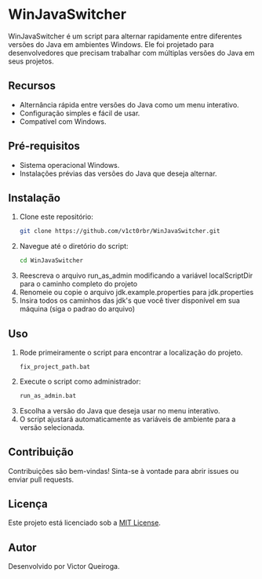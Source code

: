 # WinJavaSwitcher

WinJavaSwitcher é um script para alternar rapidamente entre diferentes versões do Java em ambientes Windows. Ele foi projetado para desenvolvedores que precisam trabalhar com múltiplas versões do Java em seus projetos.

## Recursos

- Alternância rápida entre versões do Java como um menu interativo.
- Configuração simples e fácil de usar.
- Compatível com Windows.

## Pré-requisitos

- Sistema operacional Windows.
- Instalações prévias das versões do Java que deseja alternar.



## Instalação

1. Clone este repositório:
    ```bash
    git clone https://github.com/v1ct0rbr/WinJavaSwitcher.git
    ```
2. Navegue até o diretório do script:
    ```bash
    cd WinJavaSwitcher
    ```
3. Reescreva o arquivo run_as_admin modificando a variável localScriptDir para o caminho completo do projeto 
4. Renomeie ou copie o arquivo jdk.example.properties para jdk.properties
5. Insira todos os caminhos das jdk's que você tiver disponível em sua máquina (siga o padrao do arquivo)

## Uso

1. Rode primeiramente o script para encontrar a localização do projeto.
    ```base
    fix_project_path.bat
    ```
2. Execute o script como administrador:
    ```bash
    run_as_admin.bat
    ```
3. Escolha a versão do Java que deseja usar no menu interativo.
4. O script ajustará automaticamente as variáveis de ambiente para a versão selecionada.

## Contribuição

Contribuições são bem-vindas! Sinta-se à vontade para abrir issues ou enviar pull requests.

## Licença

Este projeto está licenciado sob a [MIT License](LICENSE).

## Autor

Desenvolvido por Victor Queiroga.
